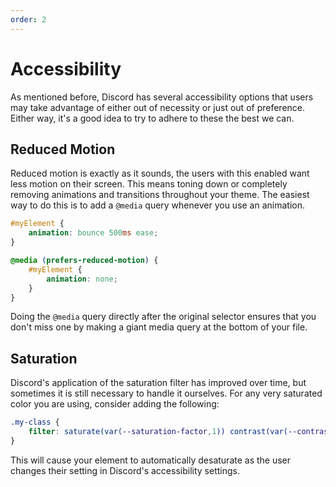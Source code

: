 ```yaml
---
order: 2
---
```


# Accessibility

As mentioned before, Discord has several accessibility options that users may take advantage of either out of necessity or just out of preference. Either way, it's a good idea to try to adhere to these the best we can.

## Reduced Motion

Reduced motion is exactly as it sounds, the users with this enabled want less motion on their screen. This means toning down or completely removing animations and transitions throughout your theme. The easiest way to do this is to add a `@media` query whenever you use an animation.

```css
#myElement {
    animation: bounce 500ms ease;
}

@media (prefers-reduced-motion) {
    #myElement {
        animation: none;
    }
}
```

Doing the `@media` query directly after the original selector ensures that you don't miss one by making a giant media query at the bottom of your file.

## Saturation

Discord's application of the saturation filter has improved over time, but sometimes it is still necessary to handle it ourselves. For any very saturated color you are using, consider adding the following:

```css
.my-class {
    filter: saturate(var(--saturation-factor,1)) contrast(var(--contrast,1)) brightness(var(--brightness,1));
}
```

This will cause your element to automatically desaturate as the user changes their setting in Discord's accessibility settings.